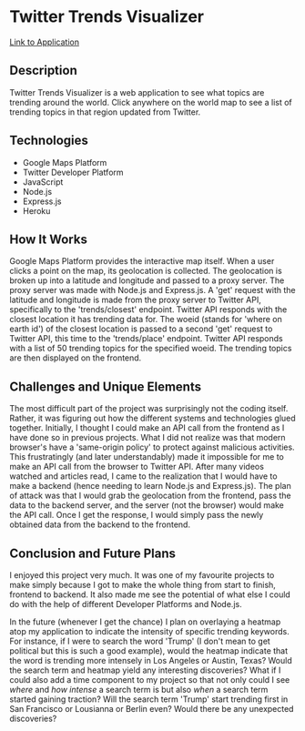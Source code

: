 # Twitter Trends Visualizer
[Link to Application](https://twitter-trends-world.herokuapp.com/)

## Description
Twitter Trends Visualizer is a web application to see what topics are trending around the world. Click anywhere on the world map to see a list of trending topics in that region updated from Twitter.

## Technologies
- Google Maps Platform
- Twitter Developer Platform
- JavaScript
- Node.js
- Express.js
- Heroku

## How It Works
Google Maps Platform provides the interactive map itself. When a user clicks a point on the map, its geolocation is collected. The geolocation is broken up into a latitude and longitude and passed to a proxy server. The proxy server was made with Node.js and Express.js. A 'get' request with the latitude and longitude is made from the proxy server to Twitter API, specifically to the 'trends/closest' endpoint. Twitter API responds with the closest location it has trending data for. The woeid (stands for 'where on earth id') of the closest location is passed to a second 'get' request to Twitter API, this time to the 'trends/place' endpoint. Twitter API responds with a list of 50 trending topics for the specified woeid. The trending topics are then displayed on the frontend.

## Challenges and Unique Elements
The most difficult part of the project was surprisingly not the coding itself. Rather, it was figuring out how the different systems and technologies glued together. Initially, I thought I could make an API call from the frontend as I have done so in previous projects. What I did not realize was that modern browser's have a 'same-origin policy' to protect against malicious activities. This frustratingly (and later understandably) made it impossible for me to make an API call from the browser to Twitter API. After many videos watched and articles read, I came to the realization that I would have to make a backend (hence needing to learn Node.js and Express.js). The plan of attack was that I would grab the geolocation from the frontend, pass the data to the backend server, and the server (not the browser) would make the API call. Once I get the response, I would simply pass the newly obtained data from the backend to the frontend. 

## Conclusion and Future Plans
I enjoyed this project very much. It was one of my favourite projects to make simply because I got to make the whole thing from start to finish, frontend to backend. It also made me see the potential of what else I could do with the help of different Developer Platforms and Node.js.

In the future (whenever I get the chance) I plan on overlaying a heatmap atop my application to indicate the intensity of specific trending keywords. For instance, if I were to search the word 'Trump' (I don't mean to get political but this is such a good example), would the heatmap indicate that the word is trending more intensely in Los Angeles or Austin, Texas? Would the search term and heatmap yield any interesting discoveries? What if I could also add a time component to my project so that not only could I see *where* and *how intense* a search term is but also *when* a search term started gaining traction? Will the search term 'Trump' start trending first in San Francisco or Lousianna or Berlin even? Would there be any unexpected discoveries?